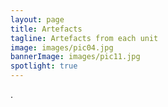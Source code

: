 ```yaml
---
layout: page
title: Artefacts
tagline: Artefacts from each unit
image: images/pic04.jpg
bannerImage: images/pic11.jpg
spotlight: true
---
```

.

